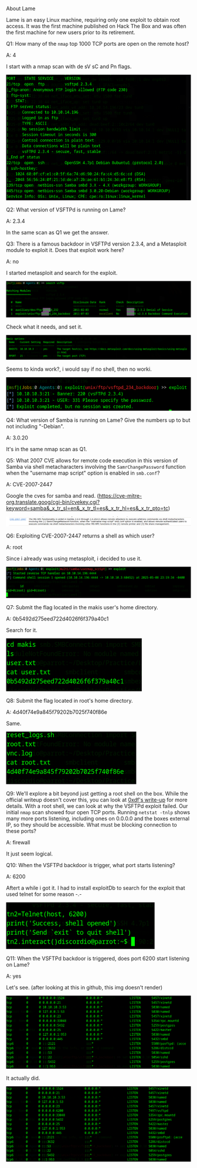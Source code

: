 
About Lame

Lame is an easy Linux machine, requiring only one exploit to obtain root access. It was the first machine published on Hack The Box and was often the first machine for new users prior to its retirement.


Q1: How many of the `nmap` top 1000 TCP ports are open on the remote host?

A: 4

I start with a nmap scan with de sV sC and Pn flags.

![](../../Img/Pasted%20image%2020250508224213.png)

Q2: What version of VSFTPd is running on Lame?

A: 2.3.4

In the same scan as Q1 we get the answer.

Q3: There is a famous backdoor in VSFTPd version 2.3.4, and a Metasploit module to exploit it. Does that exploit work here?

A: no

I started metasploit and search for the exploit.

![](../../Img/Pasted%20image%2020250508224936.png)

Check what it needs, and set it.

![](../../Img/Pasted%20image%2020250508225010.png)

Seems to kinda work?, i would say if no shell, then no worki.

![](../../Img/Pasted%20image%2020250508225042.png)

Q4: What version of Samba is running on Lame? Give the numbers up to but not including "-Debian".

A: 3.0.20

It's in the same nmap scan as Q1.

Q5: What 2007 CVE allows for remote code execution in this version of Samba via shell metacharacters involving the `SamrChangePassword` function when the "username map script" option is enabled in `smb.conf`?

A: CVE-2007-2447

Google the cves for samba and read. (https://cve-mitre-org.translate.goog/cgi-bin/cvekey.cgi?keyword=samba&_x_tr_sl=en&_x_tr_tl=es&_x_tr_hl=es&_x_tr_pto=tc)

![](../../Img/Pasted%20image%2020250508225450.png)

Q6: Exploiting CVE-2007-2447 returns a shell as which user?

A: root

Since i already was using metasploit, i decided to use it.

![](../../Img/Pasted%20image%2020250508232046.png)

Q7: Submit the flag located in the makis user's home directory.

A: 0b5492d275eed722d4026f6f379a40c1

Search for it.

![](../../Img/Pasted%20image%2020250508232156.png)

Q8: Submit the flag located in root's home directory.

A: 4d40f74e9a845f79202b7025f740f86e

Same.

![](../../Img/Pasted%20image%2020250508232257.png)

Q9: We'll explore a bit beyond just getting a root shell on the box. While the official writeup doesn't cover this, you can look at [0xdf's write-up](https://0xdf.gitlab.io/2020/04/07/htb-lame.html#beyond-root---vsftpd) for more details. With a root shell, we can look at why the VSFTPd exploit failed. Our initial `nmap` scan showed four open TCP ports. Running `netstat -tnlp` shows many more ports listening, including ones on 0.0.0.0 and the boxes external IP, so they should be accessible. What must be blocking connection to these ports?

A: firewall

It just seem logical.

Q10: When the VSFTPd backdoor is trigger, what port starts listening?

A: 6200

Aftert a while i got it.
I had to install exploitDb to search for the exploit that used telnet for some reason -.-

![](../../Img/Pasted%20image%2020250509000145.png)

Q11: When the VSFTPd backdoor is triggered, does port 6200 start listening on Lame?

A: yes

Let's see. (after looking at this in github, this img doesn't render)

![](../../Img/Pasted%20image%2020250509000951.png)

It actually did.

![](../../Img/Pasted%20image%2020250509000624.png)

